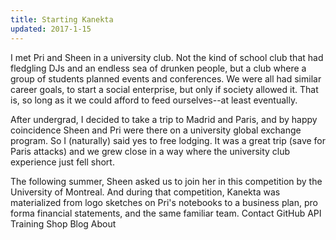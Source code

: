 ```yaml
---
title: Starting Kanekta
updated: 2017-1-15
---
```


I met Pri and Sheen in a university club. Not the kind of school club that had fledgling DJs and an endless sea of drunken people, but a club where a group of students planned events and conferences. We were all had similar career goals, to start a social enterprise, but only if society allowed it. That is, so long as it we could afford to feed ourselves--at least eventually.

After undergrad, I decided to take a trip to Madrid and Paris, and by happy coincidence Sheen and Pri were there on a university global exchange program. So I (naturally) said yes to free lodging. It was a great trip (save for Paris attacks) and we grew close in a way where the university club experience just fell short.

The following summer, Sheen asked us to join her in this competition by the University of Montreal. And during that competition, Kanekta was materialized from logo sketches on Pri's notebooks to a business plan, pro forma financial statements, and the same familiar team.
Contact GitHub API Training Shop Blog About
